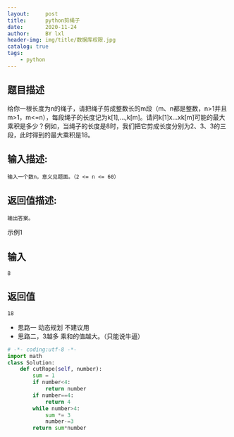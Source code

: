 ```yaml
---
layout:     post
title:      python剪绳子
date:       2020-11-24
author:     BY lxl
header-img: img/title/数据库权限.jpg
catalog: true
tags:
    - python
---
```






## 题目描述

给你一根长度为n的绳子，请把绳子剪成整数长的m段（m、n都是整数，n>1并且m>1，m<=n），每段绳子的长度记为k[1],...,k[m]。请问k[1]x...xk[m]可能的最大乘积是多少？例如，当绳子的长度是8时，我们把它剪成长度分别为2、3、3的三段，此时得到的最大乘积是18。

## 输入描述:

```
输入一个数n，意义见题面。（2 <= n <= 60）
```

## 返回值描述:

```
输出答案。
```

示例1

## 输入

```
8
```

## 返回值

```
18
```

- 思路一 动态规划 不建议用
- 思路二，3越多 乘和的值越大。（只能说牛逼）

```python
# -*- coding:utf-8 -*-
import math
class Solution:
    def cutRope(self, number):
        sum = 1
        if number<4:
            return number
        if number==4:
            return 4
        while number>4:
            sum *= 3
            number-=3
        return sum*number
            
        
```

